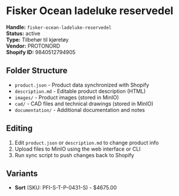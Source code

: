 # Fisker Ocean ladeluke reservedel

**Handle:** `fisker-ocean-ladeluke-reservedel`  
**Status:** active  
**Type:** Tilbehør til kjøretøy  
**Vendor:** PROTONORD  
**Shopify ID:** 9840512794905  

## Folder Structure

- `product.json` - Product data synchronized with Shopify
- `description.md` - Editable product description (HTML)
- `images/` - Product images (stored in MinIO)
- `cad/` - CAD files and technical drawings (stored in MinIO)
- `documentation/` - Additional documentation and notes

## Editing

1. Edit `product.json` or `description.md` to change product info
2. Upload files to MinIO using the web interface or CLI
3. Run sync script to push changes back to Shopify

## Variants

- **Sort** (SKU: PFI-S-T-P-0431-S) - $4675.00
